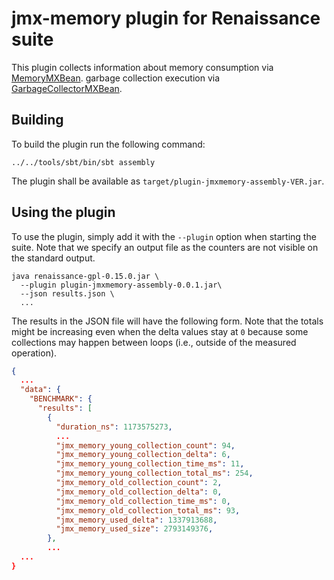 # jmx-memory plugin for Renaissance suite

This plugin collects information about
memory consumption via [MemoryMXBean](https://docs.oracle.com/javase/7/docs/api/java/lang/management/MemoryMXBean.html).
garbage collection execution via [GarbageCollectorMXBean](https://docs.oracle.com/javase/7/docs/api/java/lang/management/GarbageCollectorMXBean.html).

## Building

To build the plugin run the following command:

```shell
../../tools/sbt/bin/sbt assembly
```

The plugin shall be available as `target/plugin-jmxmemory-assembly-VER.jar`.

## Using the plugin

To use the plugin, simply add it with the `--plugin` option when starting the suite.
Note that we specify an output file as the counters are not visible on the standard output.

```shell
java renaissance-gpl-0.15.0.jar \
  --plugin plugin-jmxmemory-assembly-0.0.1.jar\
  --json results.json \
  ...
```

The results in the JSON file will have the following form.
Note that the totals might be increasing even when the delta
values stay at `0` because some collections may happen between
loops (i.e., outside of the measured operation).

```json
{
  ...
  "data": {
    "BENCHMARK": {
      "results": [
        {
          "duration_ns": 1173575273,
          ...
          "jmx_memory_young_collection_count": 94,
          "jmx_memory_young_collection_delta": 6,
          "jmx_memory_young_collection_time_ms": 11,
          "jmx_memory_young_collection_total_ms": 254,
          "jmx_memory_old_collection_count": 2,
          "jmx_memory_old_collection_delta": 0,
          "jmx_memory_old_collection_time_ms": 0,
          "jmx_memory_old_collection_total_ms": 93,
          "jmx_memory_used_delta": 1337913688,
          "jmx_memory_used_size": 2793149376,
        },
        ...
  ...
}
```
